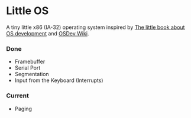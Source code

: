 # Little OS

A tiny little x86 (IA-32) operating system inspired by [The little book about OS development](https://littleosbook.github.io/) and [OSDev Wiki](http://wiki.osdev.org/Main_Page).

### Done

* Framebuffer
* Serial Port
* Segmentation
* Input from the Keyboard (Interrupts)

### Current 

* Paging

